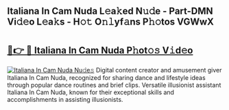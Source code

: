 ## Italiana In Cam Nuda L𝚎a𝚔ed N𝚞𝚍e - Part-DMN Vi𝚍𝚎o L𝚎a𝚔s - H𝚘𝚝 O𝚗𝚕yf𝚊ns P𝚑𝚘tos VGWwX

# <h2><a href="http://kf5fok.oniu.top/?m=Italiana+In+Cam+Nuda">🔗👉 🔴 Italiana In Cam Nuda P𝚑ot𝚘𝚜 V𝚒d𝚎o</a></h2>

[![Italiana In Cam Nuda Nu𝚍e𝚜](https://i.imgur.com/0qMVB7G.gif)](http://kf5fok.oniu.top/?m=Italiana+In+Cam+Nuda)
Digital content creator and amusement giver Italiana In Cam Nuda, recognized for sharing dance and lifestyle ideas through popular dance routines and brief clips. Versatile illusionist assistant Italiana In Cam Nuda, known for their exceptional skills and accomplishments in assisting illusionists.  
